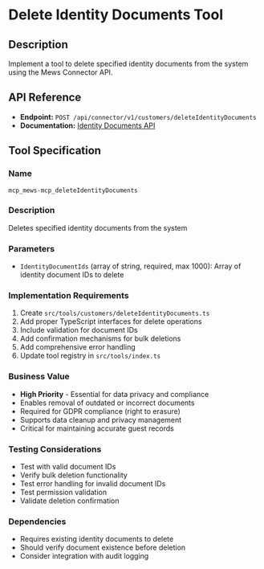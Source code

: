 # Delete Identity Documents Tool

## Description
Implement a tool to delete specified identity documents from the system using the Mews Connector API.

## API Reference
- **Endpoint:** `POST /api/connector/v1/customers/deleteIdentityDocuments`
- **Documentation:** [Identity Documents API](https://mews-systems.gitbook.io/connector-api/operations/customers#delete-identity-documents)

## Tool Specification

### Name
`mcp_mews-mcp_deleteIdentityDocuments`

### Description
Deletes specified identity documents from the system

### Parameters
- `IdentityDocumentIds` (array of string, required, max 1000): Array of identity document IDs to delete

### Implementation Requirements
1. Create `src/tools/customers/deleteIdentityDocuments.ts`
2. Add proper TypeScript interfaces for delete operations
3. Include validation for document IDs
4. Add confirmation mechanisms for bulk deletions
5. Add comprehensive error handling
6. Update tool registry in `src/tools/index.ts`

### Business Value
- **High Priority** - Essential for data privacy and compliance
- Enables removal of outdated or incorrect documents
- Required for GDPR compliance (right to erasure)
- Supports data cleanup and privacy management
- Critical for maintaining accurate guest records

### Testing Considerations
- Test with valid document IDs
- Verify bulk deletion functionality
- Test error handling for invalid document IDs
- Test permission validation
- Validate deletion confirmation

### Dependencies
- Requires existing identity documents to delete
- Should verify document existence before deletion
- Consider integration with audit logging 